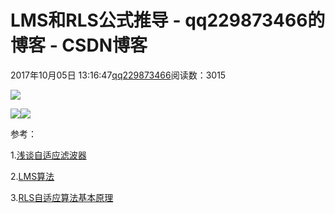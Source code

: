 # LMS和RLS公式推导 - qq229873466的博客 - CSDN博客

2017年10月05日 13:16:47[qq229873466](https://me.csdn.net/qq229873466)阅读数：3015


![](https://img-blog.csdn.net/20171005131618759)

![](https://img-blog.csdn.net/20171005131629449)![](https://img-blog.csdn.net/20171005131633977)

参考：

1.[浅谈自适应滤波器](http://blog.csdn.net/HJ199404182515/article/details/52504150)

2.[LMS算法](http://blog.csdn.net/wjrenxinlei/article/details/62889437)

3.[RLS自适应算法基本原理](https://wenku.baidu.com/view/457b0bc04028915f804dc241.html)

